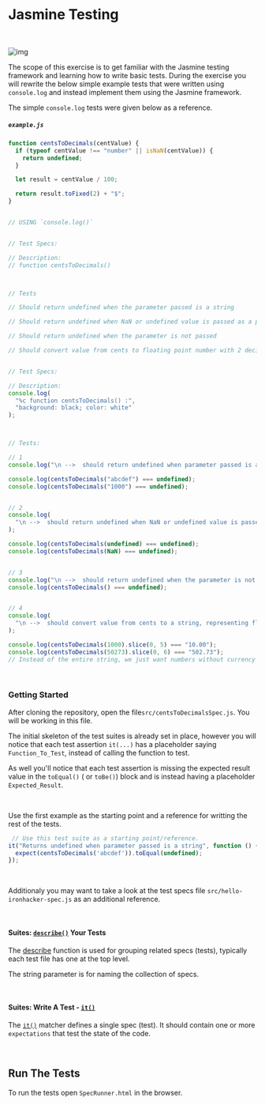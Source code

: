 # Jasmine Testing



<br>

![img](https://camo.githubusercontent.com/d3afdfc8b8075b9daf5109c4af7b8b07ab2d7c04/68747470733a2f2f7261776769746875622e636f6d2f6a61736d696e652f6a61736d696e652f6d61737465722f696d616765732f6a61736d696e652d686f72697a6f6e74616c2e737667)



The scope of this exercise is to get familiar with the Jasmine testing framework and learning how to write basic tests. During the exercise you will  rewrite the below simple example tests that were written using `console.log` and instead implement them using the Jasmine framework.

The simple `console.log` tests were given below as a reference.



##### `example.js`

```js
function centsToDecimals(centValue) {
  if (typeof centValue !== "number" || isNaN(centValue)) {
    return undefined;
  }

  let result = centValue / 100;

  return result.toFixed(2) + "$";
}


// USING `console.log()`


// Test Specs:

// Description:
// function centsToDecimals()



// Tests

// Should return undefined when the parameter passed is a string

// Should return undefined when NaN or undefined value is passed as a parameter

// Should return undefined when the parameter is not passed

// Should convert value from cents to floating point number with 2 decimals


// Test Specs:

// Description:
console.log(
  "%c function centsToDecimals() :",
  "background: black; color: white"
);



// Tests:

// 1
console.log("\n -->  should return undefined when parameter passed is a string");

console.log(centsToDecimals("abcdef") === undefined);
console.log(centsToDecimals("1000") === undefined);


// 2
console.log(
  "\n -->  should return undefined when NaN or undefined value is passed as a parameter"
);

console.log(centsToDecimals(undefined) === undefined);
console.log(centsToDecimals(NaN) === undefined);


// 3
console.log("\n -->  should return undefined when the parameter is not passed");
console.log(centsToDecimals() === undefined);


// 4
console.log(
  "\n -->  should convert value from cents to a string, representing floating point number with 2 decimals"
);

console.log(centsToDecimals(1000).slice(0, 5) === "10.00"); 
console.log(centsToDecimals(50273).slice(0, 6) === "502.73");
// Instead of the entire string, we just want numbers without currency   -> 10.00$


```



<br>



### Getting Started



After cloning the repository, open the file`src/centsToDecimalsSpec.js`. You will be working in this file.



The initial skeleton of the test suites is already set in place, however you will notice that each test assertion `it(...)` has a placeholder saying `Function_To_Test`, instead of calling the function to test. 

As well you'll notice that each test assertion is missing the expected result value in the `toEqual()` ( or `toBe()`) block and is instead having a placeholder `Expected_Result`.



<br>

Use the first example as the starting point and a reference for writting the rest of the tests.

```js
 // Use this test suite as a starting point/reference.
it("Returns undefined when parameter passed is a string", function () {
  expect(centsToDecimals('abcdef')).toEqual(undefined);
});
```



<br>



Additionaly you may want to take a look at the test specs file `src/hello-ironhacker-spec.js` as an additional reference.



<br>



#### Suites: [`describe()`](https://jasmine.github.io/tutorials/your_first_suite) Your Tests

The [describe](https://jasmine.github.io/api/edge/global.html#describe) function is used for grouping related specs (tests), typically each test file has one at the top level. 

The string parameter is for naming the collection of specs.



<br>

#### Suites: Write A Test -  [`it()`](https://jasmine.github.io/api/edge/global.html#it) 

The [`it()`](https://jasmine.github.io/api/edge/global.html#it) matcher defines a single spec (test). It should contain one or more `expectations` that test the state of the code.



<br>



## Run The Tests

To run the tests open `SpecRunner.html` in the browser.



<br>
